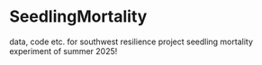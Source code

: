 # SeedlingMortality
data, code etc. for southwest resilience project seedling mortality experiment of summer 2025!
